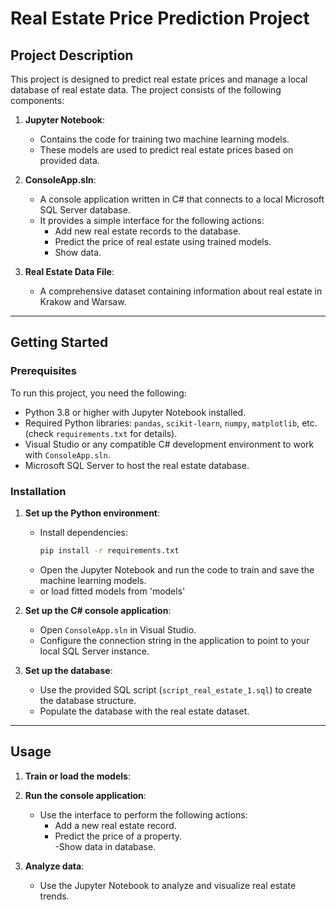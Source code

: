 # **Real Estate Price Prediction Project**

## **Project Description**

This project is designed to predict real estate prices and manage a local database of real estate data. The project consists of the following components:

1. **Jupyter Notebook**:  
   - Contains the code for training two machine learning models.  
   - These models are used to predict real estate prices based on provided data.  

2. **ConsoleApp.sln**:  
   - A console application written in C# that connects to a local Microsoft SQL Server database.  
   - It provides a simple interface for the following actions:  
     - Add new real estate records to the database.  
     - Predict the price of real estate using trained models.  
     - Show data.  

3. **Real Estate Data File**:  
   - A comprehensive dataset containing information about real estate in Krakow and Warsaw.  

---

## **Getting Started**

### **Prerequisites**

To run this project, you need the following:  
- Python 3.8 or higher with Jupyter Notebook installed.  
- Required Python libraries: `pandas`, `scikit-learn`, `numpy`, `matplotlib`, etc. (check `requirements.txt` for details).  
- Visual Studio or any compatible C# development environment to work with `ConsoleApp.sln`.  
- Microsoft SQL Server to host the real estate database.  

### **Installation**

1. **Set up the Python environment**:  
   - Install dependencies:  
     ```bash
     pip install -r requirements.txt
     ```  
   - Open the Jupyter Notebook and run the code to train and save the machine learning models.
   - or load fitted models from 'models'

2. **Set up the C# console application**:  
   - Open `ConsoleApp.sln` in Visual Studio.  
   - Configure the connection string in the application to point to your local SQL Server instance.  

3. **Set up the database**:  
   - Use the provided SQL script (`script_real_estate_1.sql`) to create the database structure.  
   - Populate the database with the real estate dataset.

---

## **Usage**

1. **Train or load the models**:  

2. **Run the console application**:  
   - Use the interface to perform the following actions:  
     - Add a new real estate record.  
     - Predict the price of a property.  
     -Show data in database.

3. **Analyze data**:  
   - Use the Jupyter Notebook to analyze and visualize real estate trends.  


